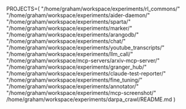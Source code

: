 PROJECTS=(
  "/home/graham/workspace/experiments/rl_commons/"
  "/home/graham/workspace/experiments/aider-daemon/"
    "/home/graham/workspace/experiments/sparta/"
    "/home/graham/workspace/experiments/marker/"
    "/home/graham/workspace/experiments/arangodb/"
    "/home/graham/workspace/experiments/chat/"
    "/home/graham/workspace/experiments/youtube_transcripts/"
    "/home/graham/workspace/experiments/llm_call/"
    "/home/graham/workspace/mcp-servers/arxiv-mcp-server/"
    "/home/graham/workspace/experiments/granger_hub/"
    "/home/graham/workspace/experiments/claude-test-reporter/"
    "/home/graham/workspace/experiments/fine_tuning/"
    "/home/graham/workspace/experiments/annotator/"
    "/home/graham/workspace/experiments/mcp-screenshot/"
    /home/graham/workspace/experiments/darpa_crawl/README.md
)